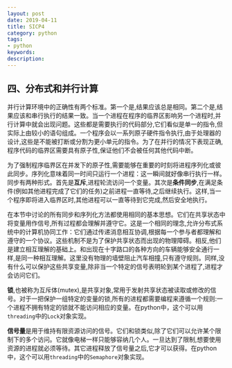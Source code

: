 ```yaml
---
layout: post
date: 2019-04-11
title: SICP4
category: python
tags: 
- python
keywords:
description:
---
```


## 四、分布式和并行计算
并行计算环境中的正确性有两个标准。第一个是,结果应该总是相同。第二个是,结果应该和串行执行的结果一致。当一个进程在程序的临界区影响另一个进程时,并行计算中就会出现问题。这些都是需要执行的代码部分,它们看似是单一的指令,但实际上由较小的语句组成。一个程序会以一系列原子硬件指令执行,由于处理器的设计,这些是不能被打断或分割为更小单元的指令。为了在并行的情况下表现正确,程序代码的临界区需要具有原子性,保证他们不会被任何其他代码中断。

为了强制程序临界区在并发下的原子性,需要能够在重要的时刻将进程序列化或彼此同步。序列化意味着同一时间只运行一个进程：这一瞬间就好像串行执行一样。同步有两种形式。首先是**互斥**,进程轮流访问一个变量。其次是**条件同步**,在满足条件(例如其他进程完成了它们的任务)之前进程一直等待,之后继续执行。这样,当一个程序即将进入临界区时,其他进程可以一直等待到它完成,然后安全地执行。

在本节中讨论的所有同步和序列化方法都使用相同的基本思想。它们在共享状态中将变量用作信号,所有过程都会理解并遵守它。这是一个相同的理念,允许分布式系统中的计算机协同工作：它们通过传递消息相互协调,根据每一个参与者都理解和遵守的一个协议。这些机制不是为了保护共享状态而出现的物理障碍。相反,他们是建立相互理解的基础上。和出现在十字路口的各种方向的车辆能够安全通行一样,是同一种相互理解。这里没有物理的墙壁阻止汽车相撞,只有遵守规则。同样,没有什么可以保护这些共享变量,除非当一个特定的信号表明轮到某个进程了,进程才会访问它们。

**锁**,也被称为互斥体(mutex),是共享对象,常用于发射共享状态被读取或修改的信号。对于一把保护一组特定的变量的锁,所有的进程都需要编程来遵循一个规则:一个进程不拥有特定的锁就不能访问相应的变量。在python中，这个可以用`threading`中的`Lock`对象实现。

**信号量**是用于维持有限资源访问的信号。它们和锁类似,除了它们可以允许某个限制下的多个访问。它就像电梯一样只能够容纳几个人。一旦达到了限制,想要使用资源的进程就必须等待。其它进程释放了信号量之后,它才可以获得。在python中，这个可以用`threading`中的`Semaphore`对象实现。
